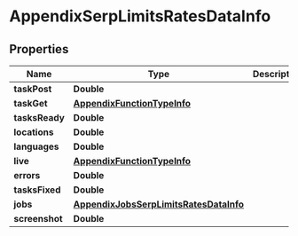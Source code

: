 

# AppendixSerpLimitsRatesDataInfo


## Properties

| Name | Type | Description | Notes |
|------------ | ------------- | ------------- | -------------|
|**taskPost** | **Double** |  |  [optional] |
|**taskGet** | [**AppendixFunctionTypeInfo**](AppendixFunctionTypeInfo.md) |  |  [optional] |
|**tasksReady** | **Double** |  |  [optional] |
|**locations** | **Double** |  |  [optional] |
|**languages** | **Double** |  |  [optional] |
|**live** | [**AppendixFunctionTypeInfo**](AppendixFunctionTypeInfo.md) |  |  [optional] |
|**errors** | **Double** |  |  [optional] |
|**tasksFixed** | **Double** |  |  [optional] |
|**jobs** | [**AppendixJobsSerpLimitsRatesDataInfo**](AppendixJobsSerpLimitsRatesDataInfo.md) |  |  [optional] |
|**screenshot** | **Double** |  |  [optional] |




